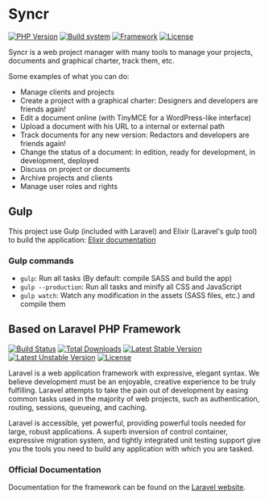 # Syncr

[![PHP Version](https://img.shields.io/badge/PHP-v5.6.10-4F5B93.svg)](http://php.net/)
[![Build system](https://img.shields.io/badge/builder-Gulp-cf4646.svg)](https://github.com/gulpjs/gulp)
[![Framework](https://img.shields.io/badge/framework-Laravel-f4645f.svg)](https://laravel.com/)
[![License](https://img.shields.io/badge/license-MIT-blue.svg)](https://en.wikipedia.org/wiki/MIT_License)

Syncr is a web project manager with many tools to manage your projects, documents and graphical charter, track them, etc.

Some examples of what you can do:

* Manage clients and projects
* Create a project with a graphical charter: Designers and developers are friends again!
* Edit a document online (with TinyMCE for a WordPress-like interface)
* Upload a document with his URL to a internal or external path
* Track documents for any new version: Redactors and developers are friends again!
* Change the status of a document: In edition, ready for development, in development, deployed
* Discuss on project or documents
* Archive projects and clients
* Manage user roles and rights

## Gulp

This project use Gulp (included with Laravel) and Elixir (Laravel's gulp tool) to build the application: [Elixir documentation](http://laravel.com/docs/5.1/elixir)

### Gulp commands

- `gulp`: Run all tasks (By default: compile SASS and build the app)
- `gulp --production`: Run all tasks and minify all CSS and JavaScript
- `gulp watch`: Watch any modification in the assets (SASS files, etc.) and compile them

## Based on Laravel PHP Framework

[![Build Status](https://travis-ci.org/laravel/framework.svg)](https://travis-ci.org/laravel/framework)
[![Total Downloads](https://poser.pugx.org/laravel/framework/d/total.svg)](https://packagist.org/packages/laravel/framework)
[![Latest Stable Version](https://poser.pugx.org/laravel/framework/v/stable.svg)](https://packagist.org/packages/laravel/framework)
[![Latest Unstable Version](https://poser.pugx.org/laravel/framework/v/unstable.svg)](https://packagist.org/packages/laravel/framework)
[![License](https://poser.pugx.org/laravel/framework/license.svg)](https://packagist.org/packages/laravel/framework)

Laravel is a web application framework with expressive, elegant syntax. We believe development must be an enjoyable, creative experience to be truly fulfilling. Laravel attempts to take the pain out of development by easing common tasks used in the majority of web projects, such as authentication, routing, sessions, queueing, and caching.

Laravel is accessible, yet powerful, providing powerful tools needed for large, robust applications. A superb inversion of control container, expressive migration system, and tightly integrated unit testing support give you the tools you need to build any application with which you are tasked.

### Official Documentation

Documentation for the framework can be found on the [Laravel website](http://laravel.com/docs).